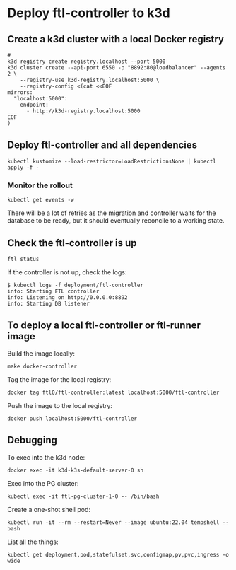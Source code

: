 # Deploy ftl-controller to k3d

## Create a k3d cluster with a local Docker registry

```
#
k3d registry create registry.localhost --port 5000
k3d cluster create --api-port 6550 -p "8892:80@loadbalancer" --agents 2 \
    --registry-use k3d-registry.localhost:5000 \
    --registry-config <(cat <<EOF
mirrors:
  "localhost:5000":
    endpoint:
      - http://k3d-registry.localhost:5000
EOF
)
```

## Deploy ftl-controller and all dependencies

```
kubectl kustomize --load-restrictor=LoadRestrictionsNone | kubectl apply -f -
```

### Monitor the rollout

```
kubectl get events -w
```

There will be a lot of retries as the migration and controller waits
for the database to be ready, but it should eventually reconcile to a working state.

## Check the ftl-controller is up

```
ftl status
```

If the controller is not up, check the logs:

```
$ kubectl logs -f deployment/ftl-controller
info: Starting FTL controller
info: Listening on http://0.0.0.0:8892
info: Starting DB listener
```

## To deploy a local ftl-controller or ftl-runner image

Build the image locally:

```
make docker-controller
```

Tag the image for the local registry:

```
docker tag ftl0/ftl-controller:latest localhost:5000/ftl-controller
```

Push the image to the local registry:

```
docker push localhost:5000/ftl-controller
```

## Debugging

To exec into the k3d node:

```
docker exec -it k3d-k3s-default-server-0 sh
```

Exec into the PG cluster:

```
kubectl exec -it ftl-pg-cluster-1-0 -- /bin/bash
```

Create a one-shot shell pod:

```
kubectl run -it --rm --restart=Never --image ubuntu:22.04 tempshell -- bash
```

List all the things:

```
kubectl get deployment,pod,statefulset,svc,configmap,pv,pvc,ingress -o wide
```
